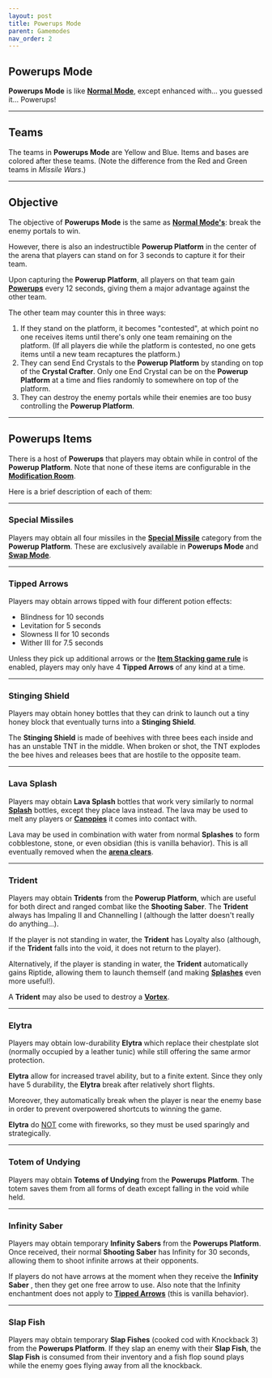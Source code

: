 ```yaml
---
layout: post
title: Powerups Mode
parent: Gamemodes
nav_order: 2
---
```

**Powerups Mode**
---

**Powerups Mode** is like **[Normal Mode](https://zeroniaserver.github.io/RocketRidersWiki/gamemodes/normal)**, except enhanced with... you guessed it... Powerups!

---
## Teams
The teams in **Powerups Mode** are Yellow and Blue. Items and bases are colored after these teams. (Note the difference from the Red and Green teams in *Missile Wars*.)

---
## Objective

The objective of **Powerups Mode** is the same as **[Normal Mode's](https://zeroniaserver.github.io/RocketRidersWiki/gamemodes/normal#objective)**: break the enemy portals to win.

However, there is also an indestructible **Powerup Platform** in the center of the arena that players can stand on for 3 seconds to capture it for their team.

Upon capturing the **Powerup Platform**, all players on that team gain **[Powerups](#powerups-items)** every 12 seconds, giving them a major advantage against the other team.

The other team may counter this in three ways:

1. If they stand on the platform, it becomes "contested", at which point no one receives items until there's only one team remaining on the platform. (If all players die while the platform is contested, no one gets items until a new team recaptures the platform.)
2. They can send End Crystals to the **Powerup Platform** by standing on top of the **Crystal Crafter**. Only one End Crystal can be on the **Powerup Platform** at a time and flies randomly to somewhere on top of the platform.
3. They can destroy the enemy portals while their enemies are too busy controlling the **Powerup Platform**.

---
## Powerups Items

There is a host of **Powerups** that players may obtain while in control of the **Powerup Platform**. Note that none of these items are configurable in the **[Modification Room](https://zeroniaserver.github.io/RocketRidersWiki/modification_room/item_selection)**.

Here is a brief description of each of them:

---
### **Special Missiles**

Players may obtain all four missiles in the **[Special Missile](https://zeroniaserver.github.io/RocketRidersWiki/missiles/special_missiles)** category from the **Powerup Platform**. These are exclusively available in **Powerups Mode** and **[Swap Mode](https://zeroniaserver.github.io/RocketRidersWiki/gamemodes/swap)**.

---
### **Tipped Arrows**

Players may obtain arrows tipped with four different potion effects:
- Blindness for 10 seconds
- Levitation for 5 seconds
- Slowness II for 10 seconds
- Wither III for 7.5 seconds

Unless they pick up additional arrows or the **[Item Stacking game rule](https://zeroniaserver.github.io/RocketRidersWiki/modification_room/game_rules#item-stacking)** is enabled, players may only have 4 **Tipped Arrows** of any kind at a time.

---
### **Stinging Shield**

Players may obtain honey bottles that they can drink to launch out a tiny honey block that eventually turns into a **Stinging Shield**.

The **Stinging Shield** is made of beehives with three bees each inside and has an unstable TNT in the middle. When broken or shot, the TNT explodes the bee hives and releases bees that are hostile to the opposite team.

---
### **Lava Splash**

Players may obtain **Lava Splash** bottles that work very similarly to normal **[Splash](https://zeroniaserver.github.io/RocketRidersWiki/utilities/splash)** bottles, except they place lava instead. The lava may be used to melt any players or **[Canopies](https://zeroniaserver.github.io/RocketRidersWiki/utilities/canopy)** it comes into contact with.

Lava may be used in combination with water from normal **Splashes** to form cobblestone, stone, or even obsidian (this is vanilla behavior). This is all eventually removed when the **[arena clears](https://zeroniaserver.github.io/RocketRidersWiki/behind_the_scenes/arena_clearing)**.

---
### **Trident**

Players may obtain **Tridents** from the **Powerup Platform**, which are useful for both direct and ranged combat like the **Shooting Saber**. The **Trident** always has Impaling II and Channelling I (although the latter doesn't really do anything...).

If the player is not standing in water, the **Trident** has Loyalty also (although, if the **Trident** falls into the void, it does not return to the player).

Alternatively, if the player is standing in water, the **Trident** automatically gains Riptide, allowing them to launch themself (and making **[Splashes](https://zeroniaserver.github.io/RocketRidersWiki/utilities/splash)** even more useful!).

A **Trident** may also be used to destroy a **[Vortex](https://zeroniaserver.github.io/RocketRidersWiki/utilities/vortex)**.

---
### **Elytra**

Players may obtain low-durability **Elytra** which replace their chestplate slot (normally occupied by a leather tunic) while still offering the same armor protection.

**Elytra** allow for increased travel ability, but to a finite extent. Since they only have 5 durability, the **Elytra** break after relatively short flights.

Moreover, they automatically break when the player is near the enemy base in order to prevent overpowered shortcuts to winning the game. 

**Elytra** do <ins>NOT</ins> come with fireworks, so they must be used sparingly and strategically.

---
### **Totem of Undying**

Players may obtain **Totems of Undying** from the **Powerups Platform**. The totem saves them from all forms of death except falling in the void while held.

---
### **Infinity Saber**

Players may obtain temporary **Infinity Sabers** from the **Powerups Platform**. Once received, their normal **Shooting Saber** has Infinity for 30 seconds, allowing them to shoot infinite arrows at their opponents.

If players do not have arrows at the moment when they receive the **Infinity Saber** , then they get one free arrow to use. Also note that the Infinity enchantment does not apply to **[Tipped Arrows](#tipped-arrows)** (this is vanilla behavior).

---
### **Slap Fish**

Players may obtain temporary **Slap Fishes** (cooked cod with Knockback 3) from the **Powerups Platform**. If they slap an enemy with their **Slap Fish**, the **Slap Fish** is consumed from their inventory and a fish flop sound plays while the enemy goes flying away from all the knockback.